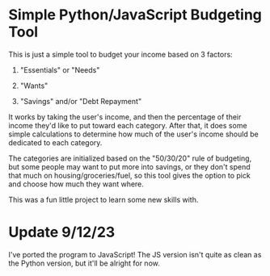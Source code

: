 # Simple Python/JavaScript Budgeting Tool

This is just a simple tool to budget your income based on 3 factors:

1. "Essentials" or "Needs"

2. "Wants"

3. "Savings" and/or "Debt Repayment"

It works by taking the user's income, and then the percentage of their income they'd like to put toward each category. After that, it does some simple calculations to determine how 
much of the user's income should be dedicated to each category.

The categories are initialized based on the "50/30/20" rule of budgeting, but some people may want to put more into savings, or they don't spend that much on housing/groceries/fuel, 
so this tool gives the option to pick and choose how much they want where.

This was a fun little project to learn some new skills with.

# Update 9/12/23

I've ported the program to JavaScript! The JS version isn't quite as clean as the Python version, but it'll be alright for now.
